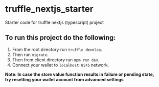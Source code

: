 # truffle_nextjs_starter
Starter code for truffle nextjs (typescript) project  

## To run this project do the following:  
1. From the root directory run `truffle develop`.
2. Then run `migrate`.
3. Then from client directory run `npm run dev`.
4. Connect your wallet to `localhost:8545` network.

**Note: In case the store value function results in failure or pending state, try resetting your wallet account from advanced settings**

